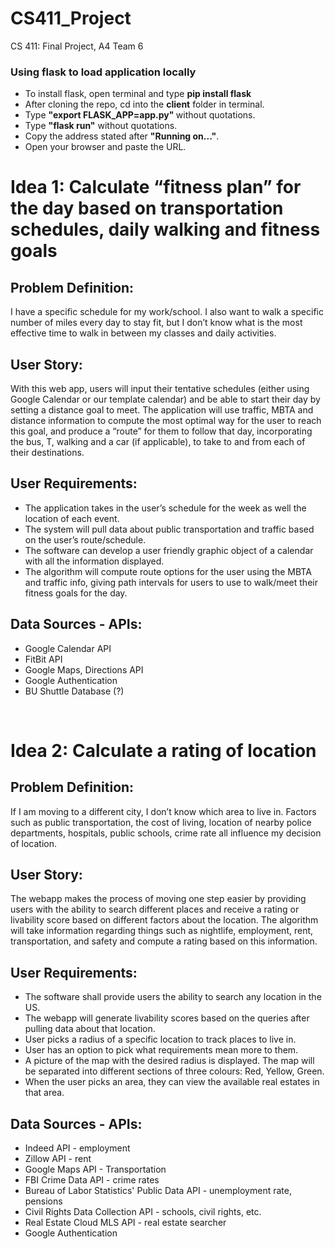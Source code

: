 # CS411_Project

CS 411: Final Project, A4 Team 6
<br>
<h3>Using flask to load application locally</h1>
<ul>
  <li>To install flask, open terminal and type <strong> pip install flask</strong> </li>
  <li>After cloning the repo, cd into the <strong>client</strong> folder in terminal.</li>
  <li>Type <strong>"export FLASK_APP=app.py" </strong> without quotations.</li>
  <li>Type <strong>"flask run"</strong> without quotations.</li>
  <li>Copy the address stated after <strong>"Running on..."</strong>.</li>
  <li>Open your browser and paste the URL. </li>
</ul>

<h1>Idea 1:  Calculate “fitness plan” for the day based on transportation schedules, daily walking and fitness goals</h1>
<h2>Problem Definition: </h2>
<p>I have a specific schedule for my work/school. I also want to walk a specific number of miles every day to stay fit, but I don’t know what is the most effective time to walk in between my classes and daily activities. </p>
<h2>User Story: </h2>
<p>With this web app, users will input their tentative schedules (either using Google Calendar or our template calendar) and be able to start their day by setting a distance goal to meet. The application will use traffic, MBTA and distance information to compute the most optimal way for the user to reach this goal, and produce a “route” for them to follow that day, incorporating the bus, T, walking and a car (if applicable), to take to and from each of their destinations.</p>
<h2>User Requirements: </h2>
<ul>
<li>The application takes in the user’s schedule for the week as well the location of each event.</li>
<li>The system will pull data about public transportation and traffic based on the user’s route/schedule.</li>
<li>The software can develop a user friendly graphic object of a calendar with all the information displayed.</li>
<li>The algorithm will compute route options for the user using the MBTA and traffic info, giving path intervals for users to use to walk/meet their fitness goals for the day.</li>
</ul>
<h2>Data Sources - APIs: </h2>
<ul>
  <li>Google Calendar API</li>
  <li>FitBit API</li>
  <li>Google Maps, Directions API</li>
  <li>Google Authentication</li>
  <li>BU Shuttle Database (?)</li>
</ul>


<br>
<h1>Idea 2: Calculate a rating of location </h1>
<h2>Problem Definition: </h2>
<p>
  If I am moving to a different city, I don’t know which area to live 
in. Factors such as public transportation, the cost of living, location of nearby police 
departments, hospitals, public schools, crime rate all influence my decision of location. 
</p>
<h2>User Story: </h2>
<p>
  The webapp makes the process of moving one step easier by providing users with the ability to search different places and receive a rating or livability score based on different factors about the location. The algorithm will take information regarding things such as nightlife, employment, rent, transportation, and safety and compute a rating based on this information.
</p>
<h2>User Requirements: </h2>
<ul>
  <li>The software shall provide users the ability to search any location in the US.</li>
  <li>The webapp will generate livability scores based on the queries after pulling data about that location.</li>
  <li>User picks a radius of a specific location to track places to live in.</li>
  <li>User has an option to pick what requirements mean more to them.</li>
  <li>A picture of the map with the desired radius is displayed. The map will be separated into different sections of three colours: Red, Yellow, Green.</li>
  <li>When the user picks an area, they can view the available real estates in that area.</li>
</ul>
<h2>Data Sources - APIs: </h2>
<ul>
<li>Indeed API - employment</li>
<li>Zillow API - rent</li>
<li>Google Maps API - Transportation</li>
<li>FBI Crime Data API - crime rates</li>
<li>Bureau of Labor Statistics' Public Data API - unemployment rate, pensions</li>
<li>Civil Rights Data Collection API - schools, civil rights, etc. </li>
  <li>Real Estate Cloud MLS API - real estate searcher </li>
<li>Google Authentication</li>
</ul>
